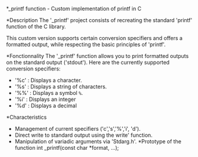*_printf function - Custom implementation of printf in C

*Description
The '_printf' project consists of recreating the standard 'printf' function of the C library.

This custom version supports certain conversion specifiers and offers a formatted output, while respecting the basic principles of 'printf'.

*Fonctionnality
The '_printf' function allows you to print formatted outputs on the standard output ('stdout'). Here are the currently supported conversion specifiers:
- '%c' : Displays a character.
- '%s' : Displays a string of characters.
- '%%' : Displays a symbol `%`.
- '%i' : Displays an integer 
- '%d' : Displays a decimal

*Characteristics
- Management of current specifiers ('c','s','%','i', 'd').
- Direct write to standard output using the write' function.
- Manipulation of variadic arguments via 
'Stdarg.h'.
*Prototype of the function
int _printf(const char *format, ...);
